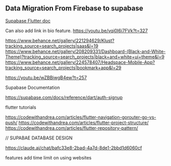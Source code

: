 ## Data Migration From Firebase to supabase

[Supabase Flutter doc](https://supabase.com/docs/guides/getting-started/tutorials/with-flutter?queryGroups=database-method&database-method=sql)



Can also add link in bio feature.
<https://youtu.be/vqi0I6i7FVk?t=327>


https://www.behance.net/gallery/221294629/Klust?tracking_source=search_projects|saas&l=19
https://www.behance.net/gallery/208209331/Dashboard-(Black-and-White-Theme)?tracking_source=search_projects|black+and+white+ui+theme&l=9
https://www.behance.net/gallery/224578407/Headspace-Mobile-App?tracking_source=search_projects|bookmark+app&l=29

https://youtu.be/wZBBiwgB4ew?t=257


Supabase Documentation

https://supabase.com/docs/reference/dart/auth-signup




flutter tutorials

https://codewithandrea.com/articles/flutter-navigation-gorouter-go-vs-push/
https://codewithandrea.com/articles/flutter-project-structure/
https://codewithandrea.com/articles/flutter-repository-pattern/





// SUPABAE DATABASE DESIGN

https://claude.ai/chat/bafc33e8-2bad-4a7d-8de1-2bbd1d6060cf




features
add time limit on using websites